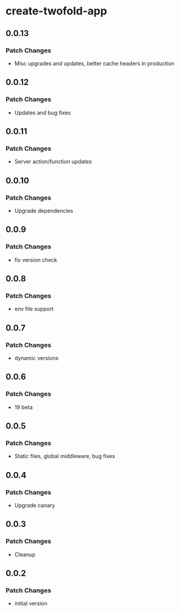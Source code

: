 # create-twofold-app

## 0.0.13

### Patch Changes

- Misc upgrades and updates, better cache headers in production

## 0.0.12

### Patch Changes

- Updates and bug fixes

## 0.0.11

### Patch Changes

- Server action/function updates

## 0.0.10

### Patch Changes

- Upgrade dependencies

## 0.0.9

### Patch Changes

- fix version check

## 0.0.8

### Patch Changes

- env file support

## 0.0.7

### Patch Changes

- dynamic versions

## 0.0.6

### Patch Changes

- 19 beta

## 0.0.5

### Patch Changes

- Static files, global middleware, bug fixes

## 0.0.4

### Patch Changes

- Upgrade canary

## 0.0.3

### Patch Changes

- Cleanup

## 0.0.2

### Patch Changes

- initial version
